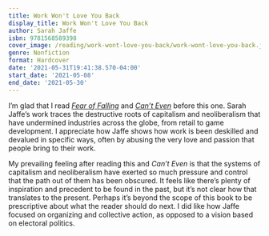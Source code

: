 ```yaml
---
title: Work Won't Love You Back
display_title: Work Won't Love You Back
author: Sarah Jaffe
isbn: 9781568589398
cover_image: /reading/work-wont-love-you-back/work-wont-love-you-back.jpg
genre: Nonfiction
format: Hardcover
date: '2021-05-31T19:41:38.570-04:00'
start_date: '2021-05-08'
end_date: '2021-05-30'
---
```


I’m glad that I read [*Fear of Falling*](/reading/fear-of-falling/) and [*Can’t Even*](/reading/cant-even/) before this one. Sarah Jaffe’s work traces the destructive roots of capitalism and neoliberalism that have undermined industries across the globe, from retail to game development. I appreciate how Jaffe shows how work is been deskilled and devalued in specific ways, often by abusing the very love and passion that people bring to their work.

My prevailing feeling after reading this and *Can’t Even* is that the systems of capitalism and neoliberalism have exerted so much pressure and control that the path out of them has been obscured. It feels like there’s plenty of inspiration and precedent to be found in the past, but it’s not clear how that translates to the present. Perhaps it’s beyond the scope of this book to be prescriptive about what the reader should do next. I did like how Jaffe focused on organizing and collective action, as opposed to a vision based on electoral politics.